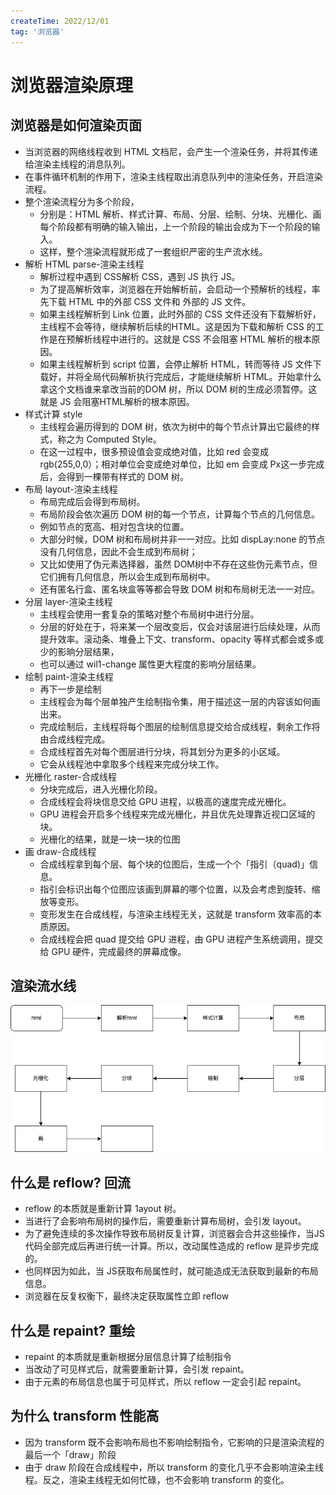 ```yaml
---
createTime: 2022/12/01
tag: '浏览器'
---
```

# 浏览器渲染原理

## 浏览器是如何渲染页面

* 当浏览器的网络线程收到 HTML 文档尼，会产生一个渲染任务，并将其传递给渲染主线程的消息队列。
* 在事件循环机制的作用下，渲染主线程取出消息队列中的渲染任务，开启渲染流程。
* 整个渲染流程分为多个阶段，
  * 分别是：HTML 解析、样式计算、布局、分层、绘制、分块、光栅化、画每个阶段都有明确的输入输出，上一个阶段的输出会成为下一个阶段的输入。
  * 这样，整个渲染流程就形成了一套组织严密的生产流水线。
* 解析 HTML parse-渲染主线程
  * 解析过程中遇到 CSS解析 CSS，遇到 JS 执行 JS。
  * 为了提高解析效率，浏览器在开始解析前，会启动一个预解析的线程，率先下载 HTML 中的外部 CSS 文件和 外部的 JS 文件。
  * 如果主线程解析到 Link 位置，此时外部的 CSS 文件还没有下载解析好，主线程不会等待，继续解析后续的HTML。这是因为下载和解析 CSS 的工作是在预解析线程中进行的。这就是 CSS 不会阻塞 HTML 解析的根本原因。
  * 如果主线程解析到 script 位置，会停止解析 HTML，转而等待 JS 文件下载好，并将全局代码解析执行完成后，才能继续解析 HTML。开始拿什么拿这个文档谁来拿改当前的DOM 树，所以 DOM 树的生成必须暂停。这就是 JS 会阻塞HTML解析的根本原因。
* 样式计算 style
  * 主线程会遍历得到的 DOM 树，依次为树中的每个节点计算出它最终的样式，称之为 Computed Style。
  * 在这一过程中，很多预设值会变成绝对值，比如 red 会变成 rgb(255,0,0）；相对单位会变成绝对单位，比如 em 会变成 Px这一步完成后，会得到一棵带有样式的 DOM 树。
* 布局 layout-渲染主线程
  * 布局完成后会得到布局树。
  * 布局阶段会依次遍历 DOM 树的每一个节点，计算每个节点的几何信息。
  * 例如节点的宽高、相对包含块的位置。
  * 大部分时候，DOM 树和布局树并非一一对应。比如 dispLay:none 的节点没有几何信息，因此不会生成到布局树；
  * 又比如使用了伪元素选择器，虽然 DOM树中不存在这些伪元素节点，但它们拥有几何信息，所以会生成到布局树中。
  * 还有匿名行盒、匿名块盒等等都会导致 DOM 树和布局树无法一一对应。
* 分层 layer-渲染主线程
  * 主线程会使用一套复杂的策略对整个布局树中进行分层。
  * 分层的好处在于，将来某一个层改变后，仅会对该层进行后续处理，从而提升效率。滚动条、堆叠上下文、transform、opacity 等样式都会或多或少的影晌分层结果，
  * 也可以通过 wil1-change 属性更大程度的影响分层结果。
* 绘制 paint-渲染主线程
  * 再下一步是绘制
  * 主线程会为每个层单独产生绘制指令集，用于描述这一层的内容该如何画出来。
  * 完成绘制后，主线程将每个图层的绘制信息提交给合成线程，剩余工作将由合成线程完成。
  * 合成线程首先对每个图层进行分块，将其划分为更多的小区域。
  * 它会从线程池中拿取多个线程来完成分块工作。
* 光栅化 raster-合成线程
  * 分块完成后，进入光栅化阶段。
  * 合成线程会将块信息交给 GPU 进程，以极高的速度完成光栅化。
  * GPU 进程会开启多个线程来完成光栅化，并且优先处理靠近视口区域的块。
  * 光栅化的结果，就是一块一块的位图
* 画 draw-合成线程
  * 合成线程拿到每个层、每个块的位图后，生成一个个「指引（quad)」信息。
  * 指引会标识出每个位图应该画到屏幕的哪个位置，以及会考虑到旋转、缩放等变形。
  * 变形发生在合成线程，与渲染主线程无关，这就是 transform 效率高的本质原因。
  * 合成线程会把 quad 提交给 GPU 进程，由 GPU 进程产生系统调用，提交给 GPU 硬件，完成最终的屏幕成像。

## 渲染流水线

![图片](../../assets/browser/render.png)

## 什么是 reflow? 回流

* reflow 的本质就是重新计算 1ayout 树。
* 当进行了会影响布局树的操作后，需要重新计算布局树，会引发 layout。
* 为了避免连续的多次操作导致布局树反复计算，浏览器会合并这些操作，当JS代码全部完成后再进行统一计算。所以，改动属性造成的 reflow 是异步完成的。
* 也同样因为如此，当 JS获取布局属性时，就可能造成无法获取到最新的布局信息。
* 浏览器在反复权衡下，最终决定获取属性立即 reflow

## 什么是 repaint? 重绘

* repaint 的本质就是重新根据分层信息计算了绘制指令
* 当改动了可见样式后，就需要重新计算，会引发 repaint。
* 由于元素的布局信息也属于可见样式，所以 reflow 一定会引起 repaint。

## 为什么 transform 性能高

* 因为 transform 既不会影响布局也不影响绘制指令，它影响的只是渲染流程的最后一个「draw」阶段
* 由于 draw 阶段在合成线程中，所以 transform 的变化几乎不会影响渲染主线程。反之，渲染主线程无如何忙碌，也不会影响 transform 的变化。
